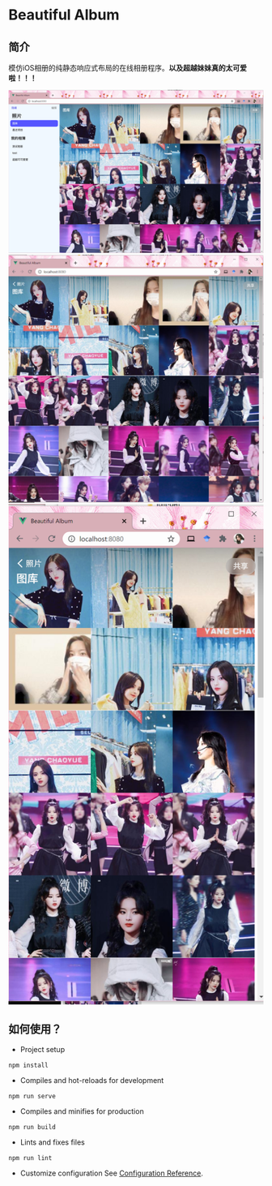 # Beautiful Album

## 简介
模仿iOS相册的纯静态响应式布局的在线相册程序。**以及超越妹妹真的太可爱啦！！！**

<img src="docs/preview1.png">

<img src="docs/preview2.png">

<img src="docs/preview3.png">

## 如何使用？
* Project setup
```
npm install
```

* Compiles and hot-reloads for development
```
npm run serve
```

* Compiles and minifies for production
```
npm run build
```

* Lints and fixes files
```
npm run lint
```

* Customize configuration
See [Configuration Reference](https://cli.vuejs.org/config/).
